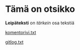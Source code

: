 # Tämä on otsikko

**Leipäteksti** on _tärkein_ osa tekstiä

[komentorivi.txt](https://github.com/sronja/ot-harjoitustyo/blob/main/laskarit/viikko1/komentorivi.txt)

[gitlog.txt](https://github.com/sronja/ot-harjoitustyo/blob/main/laskarit/viikko1/gitlog.txt)
